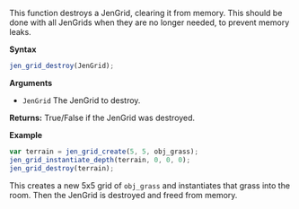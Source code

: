 This function destroys a JenGrid, clearing it from memory. This should be done with all JenGrids when they are no longer needed, to prevent memory leaks.

**Syntax**
```js
jen_grid_destroy(JenGrid);
```

**Arguments**
- ``JenGrid`` The JenGrid to destroy.

**Returns:** True/False if the JenGrid was destroyed.

**Example**
```js
var terrain = jen_grid_create(5, 5, obj_grass);
jen_grid_instantiate_depth(terrain, 0, 0, 0);
jen_grid_destroy(terrain);
```

This creates a new 5x5 grid of ``obj_grass`` and instantiates that grass into the room. Then the JenGrid is destroyed and freed from memory.